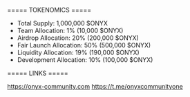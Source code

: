 ===== TOKENOMICS =====

- Total Supply: 1,000,000 $ONYX
- Team Allocation: 1% (10,000 $ONYX)
- Airdrop Allocation: 20% (200,000 $ONYX)
- Fair Launch Allocation: 50% (500,000 $ONYX)
- Liquidity Allocation: 19% (190,000 $ONYX)
- Development Allocation: 10% (100,000 $ONYX)


===== LINKS =====

https://onyx-community.com
https://t.me/onyxcommunityone